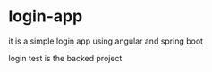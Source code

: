 # login-app
it is a simple login app using angular and spring boot

login test is the backed project

